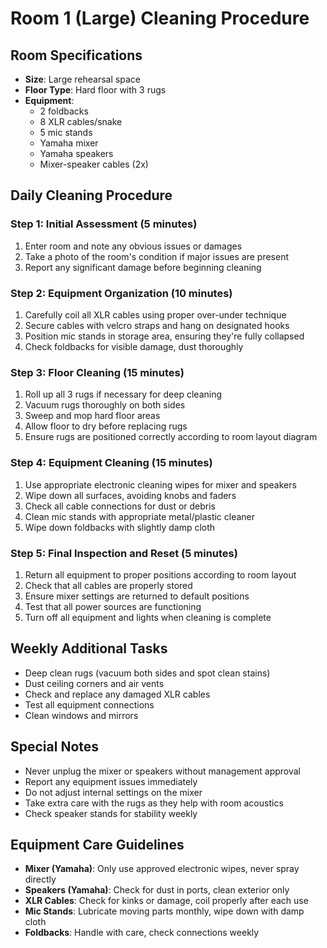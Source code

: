 # Room 1 (Large) Cleaning Procedure

## Room Specifications
- **Size**: Large rehearsal space
- **Floor Type**: Hard floor with 3 rugs
- **Equipment**: 
  - 2 foldbacks
  - 8 XLR cables/snake
  - 5 mic stands
  - Yamaha mixer
  - Yamaha speakers
  - Mixer-speaker cables (2x)

## Daily Cleaning Procedure

### Step 1: Initial Assessment (5 minutes)
1. Enter room and note any obvious issues or damages
2. Take a photo of the room's condition if major issues are present
3. Report any significant damage before beginning cleaning

### Step 2: Equipment Organization (10 minutes)
1. Carefully coil all XLR cables using proper over-under technique
2. Secure cables with velcro straps and hang on designated hooks
3. Position mic stands in storage area, ensuring they're fully collapsed
4. Check foldbacks for visible damage, dust thoroughly

### Step 3: Floor Cleaning (15 minutes)
1. Roll up all 3 rugs if necessary for deep cleaning
2. Vacuum rugs thoroughly on both sides
3. Sweep and mop hard floor areas
4. Allow floor to dry before replacing rugs
5. Ensure rugs are positioned correctly according to room layout diagram

### Step 4: Equipment Cleaning (15 minutes)
1. Use appropriate electronic cleaning wipes for mixer and speakers
2. Wipe down all surfaces, avoiding knobs and faders
3. Check all cable connections for dust or debris
4. Clean mic stands with appropriate metal/plastic cleaner
5. Wipe down foldbacks with slightly damp cloth

### Step 5: Final Inspection and Reset (5 minutes)
1. Return all equipment to proper positions according to room layout
2. Check that all cables are properly stored
3. Ensure mixer settings are returned to default positions
4. Test that all power sources are functioning
5. Turn off all equipment and lights when cleaning is complete

## Weekly Additional Tasks
- Deep clean rugs (vacuum both sides and spot clean stains)
- Dust ceiling corners and air vents
- Check and replace any damaged XLR cables
- Test all equipment connections
- Clean windows and mirrors

## Special Notes
- Never unplug the mixer or speakers without management approval
- Report any equipment issues immediately
- Do not adjust internal settings on the mixer
- Take extra care with the rugs as they help with room acoustics
- Check speaker stands for stability weekly

## Equipment Care Guidelines
- **Mixer (Yamaha)**: Only use approved electronic wipes, never spray directly
- **Speakers (Yamaha)**: Check for dust in ports, clean exterior only
- **XLR Cables**: Check for kinks or damage, coil properly after each use
- **Mic Stands**: Lubricate moving parts monthly, wipe down with damp cloth
- **Foldbacks**: Handle with care, check connections weekly 